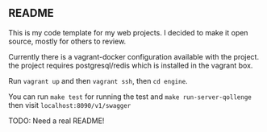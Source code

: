 README
------

This is my code template for my web projects. I decided to make it open source, mostly for others to review.

Currently there is a vagrant-docker configuration available with the project. the project requires postgresql/redis which is installed in the vagrant box. 

Run `vagrant up` and then `vagrant ssh`, then `cd engine`.

You can run `make test` for running the test and `make run-server-qollenge` then visit `localhost:8090/v1/swagger`

TODO: Need a real README!